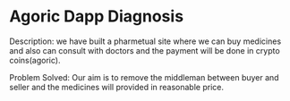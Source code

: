 # Agoric Dapp Diagnosis

Description:
we have built a pharmetual site where we can buy medicines and also can consult with doctors and the payment will be done in crypto coins(agoric). 

Problem Solved:
Our aim is to remove the middleman between buyer and seller and the medicines will provided in reasonable price.

